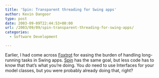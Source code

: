 ```yaml
---
title: 'Spin: Transparent threading for Swing apps'
author: Kevin Dangoor
type: post
date: 2003-09-09T22:44:53+00:00
url: /2003/09/09/spin-transparent-threading-for-swing-apps/
categories:
  - Software Development

---
```

Earlier, I had come across [Foxtrot][1] for easing the burden of handling long-running tasks in Swing apps. [Spin][2] has the same goal, but less code has to know that that&#8217;s what you&#8217;re doing. You _do_ need to use Interfaces for your model classes, but you were probably already doing that, right?

 [1]: http://foxtrot.sourceforge.net/
 [2]: http://spin.sourceforge.net/ ""